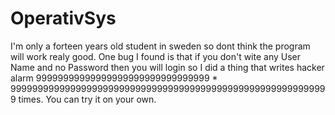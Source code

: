 # OperativSys
I'm only a forteen years old student in sweden so dont think the program will work realy good.
One bug I found is that if you don't wite any User Name and no Password then you will login so I did a thing that writes hacker alarm 99999999999999999999999999999999 * 99999999999999999999999999999999999999999999999999999999999 times.
You can try it on your own.
